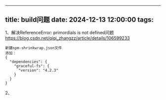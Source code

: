 
---
title: build问题
date: 2024-12-13 12:00:00
tags:
---
1、解决ReferenceError: primordials is not defined问题
https://blog.csdn.net/qiqi_zhangzz/article/details/106599233

```
新建npm-shrinkwrap.json文件
添加：
{
  "dependencies": {
    "graceful-fs": {
      "version": "4.2.3"
    }
  }
}
```

2、